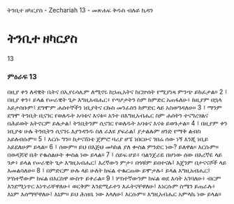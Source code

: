 ﻿
 ትንቢተ ዘካርያስ - Zechariah 13 - መጽሐፍ ቅዱስ ብሉይ ኪዳን
# ትንቢተ ዘካርያስ
13
### ምዕራፍ 13
በዚያ ቀን ለዳዊት ቤትና በኢየሩሳሌም ለሚኖሩ ከኃጢአትና ከርኵሰት የሚያነጻ ምንጭ ይከፈታል።
2 ፤ በዚያ ቀን፥ ይላል የሠራዊት ጌታ እግዚአብሔር፥ የጣዖታትን ስም ከምድር አጠፋለሁ፥ ከዚያም በኋላ አይታሰቡም፤ ደግሞም ሐሰተኞችን ነቢያትና ርኩስ መንፈስን ከምድር ላይ አስወግዳለሁ።
3 ፤ ማንም ደግሞ ትንቢት ቢናገር የወለዱት አባቱና እናቱ። አንተ በእግዚአብሔር ስም ሐሰትን ተናግረሃልና በሕይወት አትኖርም ይሉታል፤ ትንቢትንም ሲናገር የወለዱት አባቱና እናቱ ይወጉታል።
4 ፤ በዚያም ቀን ነቢያቱ ሁሉ ትንቢትን ሲናገሩ እያንዳንዱ ስለ ራእዩ ያፍራል፤ ያታልሉም ዘንድ የማቅ ልብስ አይለብሱም።
5 ፤ እርሱ ግን። ከታናሽነቴ ጀምሮ ባሪያ ሆኜ ነበርሁና ገበሬ ሰው ነኝ እንጂ ነቢይ አይደለሁም ይላል።
6 ፤ ሰውም። ይህ በእጅህ መካከል ያለ ቍስል ምንድር ነው? ይለዋል። እርሱም። በወዳጆቼ ቤት የቈሰልሁት ቍስል ነው ይላል።
7 ፤ ሰይፍ ሆይ፥ ባልንጀራዬ በሆነው ሰው በእረኛዬ ላይ ንቃ፥ ይላል የሠራዊት ጌታ እግዚአብሔር፤ እረኛውን ምታ፥ በጎቹም ይበተናሉ፤ እጄንም በታናናሾች ላይ እመልሳለሁ።
8 ፤ በምድርም ሁሉ ላይ ሁለት ክፍል ተቈርጠው ይሞታሉ፥ ይላል እግዚአብሔር፤ ሦስተኛውም ክፍል በእርስዋ ውስጥ ይቀራል።
9 ፤ ሦስተኛውንም ክፍል ወደ እሳት አገባለሁ፥ ብርም እንደሚነጥር አነጥራቸዋለሁ፥ ወርቅም እንደሚፈተን እፈትናቸዋለሁ፤ እነርሱም ስሜን ይጠራሉ፥ እኔም እሰማቸዋለሁ፤ እኔም። ይህ ሕዝቤ ነው እላለሁ፤ እርሱም። እግዚአብሔር አምላኬ ነው ይላል።
